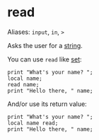 # read

Aliases: `input`, `in`, `>`

Asks the user for a [string](../constructs#string).

You can use `read` like [set](set):

    print "What's your name? ";
    local name;
    read name;
    print "Hello there, " name;

And/or use its return value: 

    print "What's your name? ";
    local name read;
    print "Hello there, " name;
